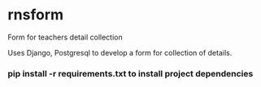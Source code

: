 # rnsform
Form for teachers detail collection

Uses Django, Postgresql to develop a form for collection of details.

### pip install -r requirements.txt to install project dependencies
